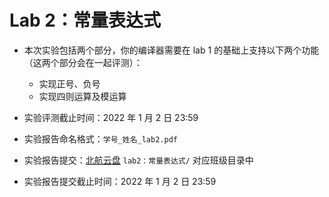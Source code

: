 # Lab 2：常量表达式

- 本次实验包括两个部分，你的编译器需要在 lab 1 的基础上支持以下两个功能（这两个部分会在一起评测）：
  - 实现正号、负号
  - 实现四则运算及模运算

- 实验评测截止时间：2022 年 1 月 2 日 23:59
- 实验报告命名格式：`学号_姓名_lab2.pdf`
- 实验报告提交：[北航云盘](https://bhpan.buaa.edu.cn:443/link/413EA0802B7A7627A6B5112531C40772) `lab2：常量表达式/` 对应班级目录中
- 实验报告提交截止时间：2022 年 1 月 2 日 23:59